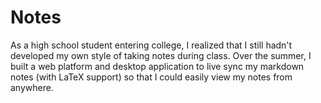 # Notes
As a high school student entering college, I realized that I still hadn't developed my own style of taking notes during class. Over the summer, I built a web platform and desktop application to live sync my markdown notes (with LaTeX support) so that I could easily view my notes from anywhere.
